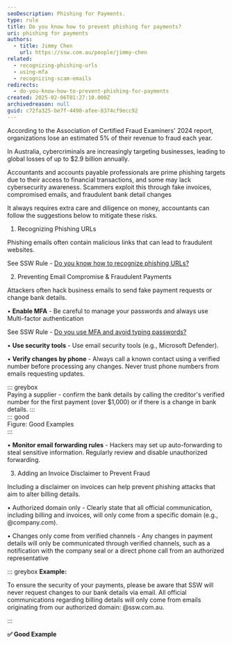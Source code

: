 ```yaml
---
seoDescription: Phishing for Payments.
type: rule
title: Do you know how to prevent phishing for payments?
uri: phishing for payments
authors:
  - title: Jimmy Chen
    url: https://ssw.com.au/people/jimmy-chen
related:
  - recognizing-phishing-urls
  - using-mfa
  - recognizing-scam-emails
redirects:
  - do-you-know-how-to-prevent-phishing-for-payments
created: 2025-02-06T01:27:10.000Z
archivedreason: null
guid: c72fa325-be7f-4490-afee-8374cf9ecc92
---
```


According to the Association of Certified Fraud Examiners' 2024 report, organizations lose an estimated 5% of their revenue to fraud each year. 

In Australia, cybercriminals are increasingly targeting businesses, leading to global losses of up to $2.9 billion annually. 

Accountants and accounts payable professionals are prime phishing targets due to their access to financial transactions, and some may lack cybersecurity awareness. 
Scammers exploit this through fake invoices, compromised emails, and fraudulent bank detail changes

<!--endintro-->

It always requires extra care and diligence on money, accountants can follow the suggestions below to mitigate these risks.

1. Recognizing Phishing URLs

Phishing emails often contain malicious links that can lead to fraudulent websites.

See SSW Rule - [Do you know how to recognize phishing URLs?](https://www.ssw.com.au/rules/recognizing-phishing-urls)

2. Preventing Email Compromise & Fraudulent Payments

Attackers often hack business emails to send fake payment requests or change bank details.

•	**Enable MFA** - Be careful to manage your passwords and always use Multi-factor authentication

See SSW Rule - [Do you use MFA and avoid typing passwords?](https://www.ssw.com.au/rules/using-mfa/)

•	**Use security tools** - Use email security tools (e.g., Microsoft Defender).

•	**Verify changes by phone** - Always call a known contact using a verified number before processing any changes. Never trust phone numbers from emails requesting updates.

::: greybox  
Paying a supplier - confirm the bank details by calling the creditor's verified number for the first payment (over $1,000) or if there is a change in bank details.
:::  
::: good  
Figure: Good Examples  
:::

•	**Monitor email forwarding rules** - Hackers may set up auto-forwarding to steal sensitive information. Regularly review and disable unauthorized forwarding.

3. Adding an Invoice Disclaimer to Prevent Fraud

Including a disclaimer on invoices can help prevent phishing attacks that aim to alter billing details.

•	Authorized domain only - Clearly state that all official communication, including billing and invoices, will only come from a specific domain (e.g., @company.com).

•	Changes only come from verified channels - Any changes in payment details will only be communicated through verified channels, such as a notification with the company seal or a direct phone call from an authorized representative

::: greybox
**Example:**

To ensure the security of your payments, please be aware that SSW will never request changes to our bank details via email. All official communications regarding billing details will only come from emails originating from our authorized domain: @ssw.com.au.

:::

**✅ Good Example**
